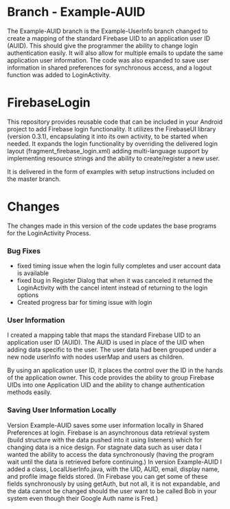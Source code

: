 # Branch - Example-AUID
The Example-AUID branch is the Example-UserInfo branch changed to create a mapping of the standard Firebase UID to an application user ID (AUID). This should give the programmer the ability to change login authentication easily. It will also allow for multiple emails to update the same application user information. The code was also expanded to save user information in shared preferences for synchronous access, and a logout function was added to LoginActivity. 

# FirebaseLogin
This repository provides reusable code that can be included in your Android project to add Firebase login functionality. It utilizes the FirebaseUI library (version 0.3.1), encapsulating it into its own activity, to be started when needed. It expands the login functionality by overriding the delivered login layout (fragment_firebase_login.xml) adding multi-language support by implementing resource strings and the ability to create/register a new user.  

It is delivered in the form of examples with setup instructions included on the master branch.

# Changes
The changes made in this version of the code updates the base programs for the LoginActivity Process.

### Bug Fixes
- fixed timing issue when the login fully completes and user account data is available
- fixed bug in Register Dialog that when it was canceled it returned the LoginActivity with the cancel intent instead of returning to the login options
- Created progress bar for timing issue with login

### User Information
I created a mapping table that maps the standard Firebase UID to an application user ID (AUID). The AUID is used in place of the UID when adding data specific to the user. The user data had been grouped under a new node userInfo with nodes userMap and users as children. 

By using an application user ID, it places the control over the ID in the hands of the application owner. This code provides the ability to group Firebase UIDs into one Application UID and the ability to change authentication methods easily.

### Saving User Information Locally

Version Example-AUID saves some user information locally in Shared Preferences at login. Firebase is an asynchronous data retrieval system (build structure with the data pushed into it using listeners) which for changing data is a nice design. For stagnate data such as user data I wanted the ability to access the data synchronously (having the program wait until the data is retrieved before continuing.) In version Example-AUID I added a class, LocalUserInfo.java, with the UID, AUID, email, display name, and profile image fields stored. (In Firebase you can get some of these fields synchronously by using getAuth, but not all, it is not expandable, and the data cannot be changed should the user want to be called Bob in your system even though their Google Auth name is Fred.) 

